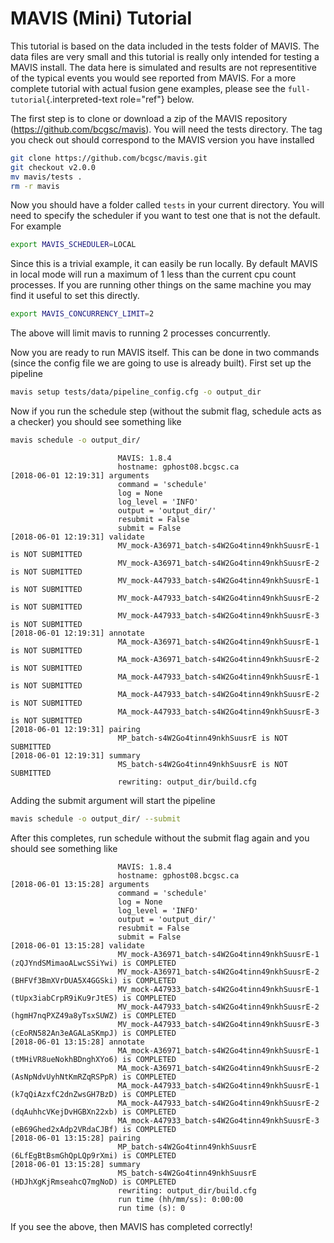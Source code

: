 # MAVIS (Mini) Tutorial

This tutorial is based on the data included in the tests folder of
MAVIS. The data files are very small and this tutorial is really only
intended for testing a MAVIS install. The data here is simulated and
results are not representitive of the typical events you would see
reported from MAVIS. For a more complete tutorial with actual fusion
gene examples, please see the `full-tutorial`{.interpreted-text
role="ref"} below.

The first step is to clone or download a zip of the MAVIS repository
(<https://github.com/bcgsc/mavis>). You will need the tests directory.
The tag you check out should correspond to the MAVIS version you have
installed

```bash
git clone https://github.com/bcgsc/mavis.git
git checkout v2.0.0
mv mavis/tests .
rm -r mavis
```

Now you should have a folder called `tests` in your current directory.
You will need to specify the scheduler if you want to test one that is
not the default. For example

```bash
export MAVIS_SCHEDULER=LOCAL
```

Since this is a trivial example, it can easily be run locally. By
default MAVIS in local mode will run a maximum of 1 less than the
current cpu count processes. If you are running other things on the same
machine you may find it useful to set this directly.

```bash
export MAVIS_CONCURRENCY_LIMIT=2
```

The above will limit mavis to running 2 processes concurrently.

Now you are ready to run MAVIS itself. This can be done in two commands
(since the config file we are going to use is already built). First set
up the pipeline

```bash
mavis setup tests/data/pipeline_config.cfg -o output_dir
```

Now if you run the schedule step (without the submit flag, schedule acts
as a checker) you should see something like

```bash
mavis schedule -o output_dir/
```

```text
                        MAVIS: 1.8.4
                        hostname: gphost08.bcgsc.ca
[2018-06-01 12:19:31] arguments
                        command = 'schedule'
                        log = None
                        log_level = 'INFO'
                        output = 'output_dir/'
                        resubmit = False
                        submit = False
[2018-06-01 12:19:31] validate
                        MV_mock-A36971_batch-s4W2Go4tinn49nkhSuusrE-1 is NOT SUBMITTED
                        MV_mock-A36971_batch-s4W2Go4tinn49nkhSuusrE-2 is NOT SUBMITTED
                        MV_mock-A47933_batch-s4W2Go4tinn49nkhSuusrE-1 is NOT SUBMITTED
                        MV_mock-A47933_batch-s4W2Go4tinn49nkhSuusrE-2 is NOT SUBMITTED
                        MV_mock-A47933_batch-s4W2Go4tinn49nkhSuusrE-3 is NOT SUBMITTED
[2018-06-01 12:19:31] annotate
                        MA_mock-A36971_batch-s4W2Go4tinn49nkhSuusrE-1 is NOT SUBMITTED
                        MA_mock-A36971_batch-s4W2Go4tinn49nkhSuusrE-2 is NOT SUBMITTED
                        MA_mock-A47933_batch-s4W2Go4tinn49nkhSuusrE-1 is NOT SUBMITTED
                        MA_mock-A47933_batch-s4W2Go4tinn49nkhSuusrE-2 is NOT SUBMITTED
                        MA_mock-A47933_batch-s4W2Go4tinn49nkhSuusrE-3 is NOT SUBMITTED
[2018-06-01 12:19:31] pairing
                        MP_batch-s4W2Go4tinn49nkhSuusrE is NOT SUBMITTED
[2018-06-01 12:19:31] summary
                        MS_batch-s4W2Go4tinn49nkhSuusrE is NOT SUBMITTED
                        rewriting: output_dir/build.cfg
```

Adding the submit argument will start the pipeline

```bash
mavis schedule -o output_dir/ --submit
```

After this completes, run schedule without the submit flag again and you
should see something like

```text
                        MAVIS: 1.8.4
                        hostname: gphost08.bcgsc.ca
[2018-06-01 13:15:28] arguments
                        command = 'schedule'
                        log = None
                        log_level = 'INFO'
                        output = 'output_dir/'
                        resubmit = False
                        submit = False
[2018-06-01 13:15:28] validate
                        MV_mock-A36971_batch-s4W2Go4tinn49nkhSuusrE-1 (zQJYndSMimaoALwcSSiYwi) is COMPLETED
                        MV_mock-A36971_batch-s4W2Go4tinn49nkhSuusrE-2 (BHFVf3BmXVrDUA5X4GGSki) is COMPLETED
                        MV_mock-A47933_batch-s4W2Go4tinn49nkhSuusrE-1 (tUpx3iabCrpR9iKu9rJtES) is COMPLETED
                        MV_mock-A47933_batch-s4W2Go4tinn49nkhSuusrE-2 (hgmH7nqPXZ49a8yTsxSUWZ) is COMPLETED
                        MV_mock-A47933_batch-s4W2Go4tinn49nkhSuusrE-3 (cEoRN582An3eAGALaSKmpJ) is COMPLETED
[2018-06-01 13:15:28] annotate
                        MA_mock-A36971_batch-s4W2Go4tinn49nkhSuusrE-1 (tMHiVR8ueNokhBDnghXYo6) is COMPLETED
                        MA_mock-A36971_batch-s4W2Go4tinn49nkhSuusrE-2 (AsNpNdvUyhNtKmRZqRSPpR) is COMPLETED
                        MA_mock-A47933_batch-s4W2Go4tinn49nkhSuusrE-1 (k7qQiAzxfC2dnZwsGH7BzD) is COMPLETED
                        MA_mock-A47933_batch-s4W2Go4tinn49nkhSuusrE-2 (dqAuhhcVKejDvHGBXn22xb) is COMPLETED
                        MA_mock-A47933_batch-s4W2Go4tinn49nkhSuusrE-3 (eB69Ghed2xAdp2VRdaCJBf) is COMPLETED
[2018-06-01 13:15:28] pairing
                        MP_batch-s4W2Go4tinn49nkhSuusrE (6LfEgBtBsmGhQpLQp9rXmi) is COMPLETED
[2018-06-01 13:15:28] summary
                        MS_batch-s4W2Go4tinn49nkhSuusrE (HDJhXgKjRmseahcQ7mgNoD) is COMPLETED
                        rewriting: output_dir/build.cfg
                        run time (hh/mm/ss): 0:00:00
                        run time (s): 0
```

If you see the above, then MAVIS has completed correctly!
